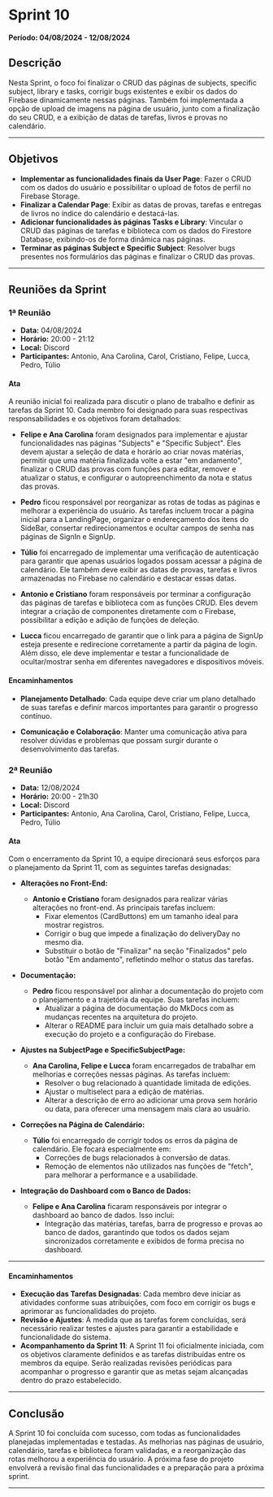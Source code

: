 # Sprint 10

**Período: 04/08/2024 - 12/08/2024**

## Descrição

Nesta Sprint, o foco foi finalizar o CRUD das páginas de subjects, specific subject, library e tasks, corrigir bugs existentes e exibir os dados do Firebase dinamicamente nessas páginas. Também foi implementada a opção de upload de imagens na página de usuário, junto com a finalização do seu CRUD, e a exibição de datas de tarefas, livros e provas no calendário.

---

## Objetivos

- **Implementar as funcionalidades finais da User Page**: Fazer o CRUD com os dados do usuário e possibilitar o upload de fotos de perfil no Firebase Storage.
- **Finalizar a Calendar Page**: Exibir as datas de provas, tarefas e entregas de livros no índice do calendário e destacá-las.
- **Adicionar funcionalidades às páginas Tasks e Library**: Vincular o CRUD das páginas de tarefas e biblioteca com os dados do Firestore Database, exibindo-os de forma dinâmica nas páginas.
- **Terminar as páginas Subject e Specific Subject**: Resolver bugs presentes nos formulários das páginas e finalizar o CRUD das provas.

---

## Reuniões da Sprint

### 1ª Reunião

- **Data:** 04/08/2024
- **Horário:** 20:00 - 21:12
- **Local:** Discord
- **Participantes:** Antonio, Ana Carolina, Carol, Cristiano, Felipe, Lucca, Pedro, Túlio

#### Ata

A reunião inicial foi realizada para discutir o plano de trabalho e definir as tarefas da Sprint 10. Cada membro foi designado para suas respectivas responsabilidades e os objetivos foram detalhados:

- **Felipe e Ana Carolina** foram designados para implementar e ajustar funcionalidades nas páginas "Subjects" e "Specific Subject". Eles devem ajustar a seleção de data e horário ao criar novas matérias, permitir que uma matéria finalizada volte a estar "em andamento", finalizar o CRUD das provas com funções para editar, remover e atualizar o status, e configurar o autopreenchimento da nota e status das provas.

- **Pedro** ficou responsável por reorganizar as rotas de todas as páginas e melhorar a experiência do usuário. As tarefas incluem trocar a página inicial para a LandingPage, organizar o endereçamento dos itens do SideBar, consertar redirecionamentos e ocultar campos de senha nas páginas de SignIn e SignUp.

- **Túlio** foi encarregado de implementar uma verificação de autenticação para garantir que apenas usuários logados possam acessar a página de calendário. Ele também deve exibir as datas de provas, tarefas e livros armazenadas no Firebase no calendário e destacar essas datas.

- **Antonio e Cristiano** foram responsáveis por terminar a configuração das páginas de tarefas e biblioteca com as funções CRUD. Eles devem integrar a criação de componentes diretamente com o Firebase, possibilitar a edição e adição de funções de deleção.

- **Lucca** ficou encarregado de garantir que o link para a página de SignUp esteja presente e redirecione corretamente a partir da página de login. Além disso, ele deve implementar e testar a funcionalidade de ocultar/mostrar senha em diferentes navegadores e dispositivos móveis.

#### Encaminhamentos

- **Planejamento Detalhado**: Cada equipe deve criar um plano detalhado de suas tarefas e definir marcos importantes para garantir o progresso contínuo.

- **Comunicação e Colaboração**: Manter uma comunicação ativa para resolver dúvidas e problemas que possam surgir durante o desenvolvimento das tarefas.

### 2ª Reunião

- **Data:** 12/08/2024
- **Horário:** 20:00 - 21h30
- **Local:** Discord
- **Participantes:** Antonio, Ana Carolina, Carol, Cristiano, Felipe, Lucca, Pedro, Túlio

#### Ata

Com o encerramento da Sprint 10, a equipe direcionará seus esforços para o planejamento da Sprint 11, com as seguintes tarefas designadas:

- **Alterações no Front-End:**

  - **Antonio e Cristiano** foram designados para realizar várias alterações no front-end. As principais tarefas incluem:
    - Fixar elementos (CardButtons) em um tamanho ideal para mostrar registros.
    - Corrigir o bug que impede a finalização do deliveryDay no mesmo dia.
    - Substituir o botão de "Finalizar" na seção "Finalizados" pelo botão "Em andamento", refletindo melhor o status das tarefas.

- **Documentação:**

  - **Pedro** ficou responsável por alinhar a documentação do projeto com o planejamento e a trajetória da equipe. Suas tarefas incluem:
    - Atualizar a página de documentação do MkDocs com as mudanças recentes na arquitetura do projeto.
    - Alterar o README para incluir um guia mais detalhado sobre a execução do projeto e a configuração do Firebase.

- **Ajustes na SubjectPage e SpecificSubjectPage:**

  - **Ana Carolina, Felipe e Lucca** foram encarregados de trabalhar em melhorias e correções nessas páginas. As tarefas incluem:
    - Resolver o bug relacionado à quantidade limitada de edições.
    - Ajustar o multiselect para a edição de matérias.
    - Alterar a descrição de erro ao adicionar uma prova sem horário ou data, para oferecer uma mensagem mais clara ao usuário.

- **Correções na Página de Calendário:**

  - **Túlio** foi encarregado de corrigir todos os erros da página de calendário. Ele focará especialmente em:
    - Correções de bugs relacionados à conversão de datas.
    - Remoção de elementos não utilizados nas funções de "fetch", para melhorar a performance e a usabilidade.

- **Integração do Dashboard com o Banco de Dados:**
  - **Felipe e Ana Carolina** ficaram responsáveis por integrar o dashboard ao banco de dados. Isso inclui:
    - Integração das matérias, tarefas, barra de progresso e provas ao banco de dados, garantindo que todos os dados sejam sincronizados corretamente e exibidos de forma precisa no dashboard.

---

#### Encaminhamentos

- **Execução das Tarefas Designadas**: Cada membro deve iniciar as atividades conforme suas atribuições, com foco em corrigir os bugs e aprimorar as funcionalidades do projeto.
- **Revisão e Ajustes**: À medida que as tarefas forem concluídas, será necessário realizar testes e ajustes para garantir a estabilidade e funcionalidade do sistema.
- **Acompanhamento da Sprint 11**: A Sprint 11 foi oficialmente iniciada, com os objetivos claramente definidos e as tarefas distribuídas entre os membros da equipe. Serão realizadas revisões periódicas para acompanhar o progresso e garantir que as metas sejam alcançadas dentro do prazo estabelecido.

---

## Conclusão

A Sprint 10 foi concluída com sucesso, com todas as funcionalidades planejadas implementadas e testadas. As melhorias nas páginas de usuário, calendário, tarefas e biblioteca foram validadas, e a reorganização das rotas melhorou a experiência do usuário. A próxima fase do projeto envolverá a revisão final das funcionalidades e a preparação para a próxima sprint.

---
